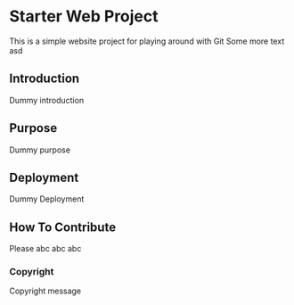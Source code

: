 # Starter Web Project

This is  a simple website project for playing around with Git
Some more text
asd
## Introduction

Dummy introduction

## Purpose

Dummy purpose

## Deployment

Dummy Deployment

## How To Contribute

Please abc abc abc 

### Copyright

Copyright message